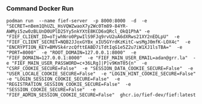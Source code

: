 ### Command Docker Run

`
podman run 
  --name fief-server 
  -p 8000:8000 
  -d 
  -e "SECRET=nBem1QhUZL_HsVQWZwaoX7y2Wc0Tm89-84YR-AWMyi5zw0zBLUnD0UPlD25Yy5nkYXtE8KCD6xQRcl_OkQ1PhA"
  -e "FIEF_CLIENT_ID=oTjwhNro0PpwIlS9FJq9rvU2uA6dXRws21XY2nEDLpU" 
  -e "FIEF_CLIENT_SECRET=NQB2JJoxGYBx_xIU5GYrdKzKitC-wsMgJ0mfK-LOX4c" 
  -e "ENCRYPTION_KEY=BMVSk4rzcQfttEABD7iTdtIqG1e5Z2u7iW1XJ1lsTBA=" 
  -e "PORT=8000" 
  -e "ROOT_DOMAIN=127.0.0.1:8000" 
  -e "FIEF_DOMAIN=127.0.0.1:8000" 
  -e "FIEF_MAIN_USER_EMAIL=adan@grr.la" 
  -e "FIEF_MAIN_USER_PASSWORD=c+36LRg]|P]v9KmT05{n" 
  -e "CSRF_COOKIE_SECURE=False" 
  -e "SESSION_DATA_COOKIE_SECURE=False" 
  -e "USER_LOCALE_COOKIE_SECURE=False" 
  -e "LOGIN_HINT_COOKIE_SECURE=False" 
  -e "LOGIN_SESSION_COOKIE_SECURE=False" 
  -e "REGISTRATION_SESSION_COOKIE_SECURE=False" 
  -e "SESSION_COOKIE_SECURE=False" 
  -e "FIEF_ADMIN_SESSION_COOKIE_SECURE=False" 
  ghcr.io/fief-dev/fief:latest
`
